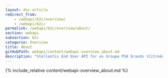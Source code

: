 ```yaml
---
layout: doc-article
redirect_from: 
    - /webapi/b2c/overview/
    - /webapi/b2c/
permalink: /webapi/b2c/overview/about/
section: webapi
subsection: b2c
categorie: Overview
title: About
gitHubPath: webapi/content/webapi-overview_about.md
description: "Stellantis End User API for ex Groupe PSA brands (Citroën, DS, Peugeot, Opel and Vauxhall) implements various endpoints to retrieve resources from your vehicle"
---
```


{% include_relative content/webapi-overview_about.md %}
